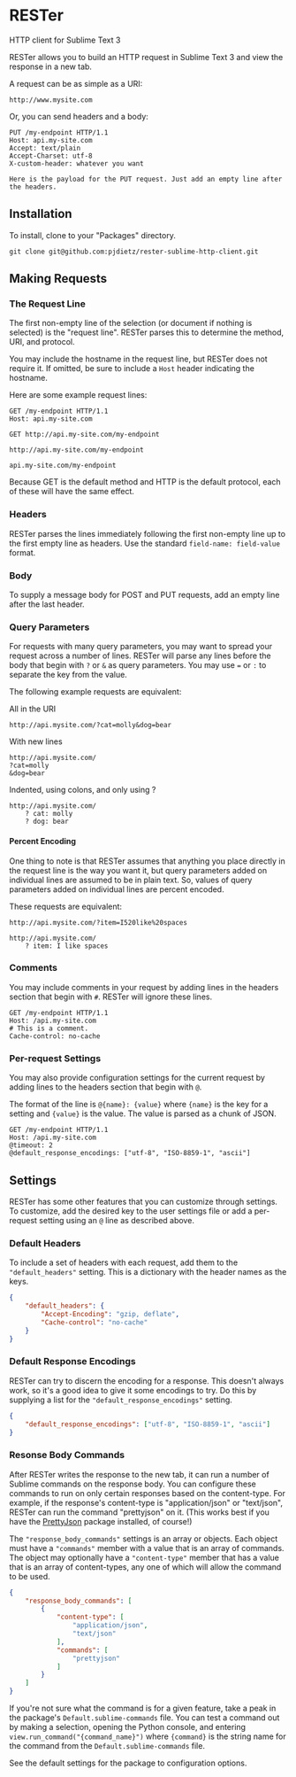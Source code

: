 # RESTer

HTTP client for Sublime Text 3

RESTer allows you to build an HTTP request in Sublime Text 3 and view the response in a new tab.

A request can be as simple as a URI:

```
http://www.mysite.com
```

Or, you can send headers and a body:

```
PUT /my-endpoint HTTP/1.1
Host: api.my-site.com
Accept: text/plain
Accept-Charset: utf-8
X-custom-header: whatever you want

Here is the payload for the PUT request. Just add an empty line after the headers.
```

## Installation

To install, clone to your "Packages" directory.

```
git clone git@github.com:pjdietz/rester-sublime-http-client.git
```

## Making Requests

### The Request Line

The first non-empty line of the selection (or document if nothing is selected) is the "request line". RESTer parses this to determine the method, URI, and protocol.

You may include the hostname in the request line, but RESTer does not require it. If omitted, be sure to include a <code>Host</code> header indicating the hostname.

Here are some example request lines:

```
GET /my-endpoint HTTP/1.1
Host: api.my-site.com
```

```
GET http://api.my-site.com/my-endpoint
```

```
http://api.my-site.com/my-endpoint
```

```
api.my-site.com/my-endpoint
```

Because GET is the default method and HTTP is the default protocol, each of these will have the same effect.

### Headers

RESTer parses the lines immediately following the first non-empty line up to the first empty line as headers. Use the standard <code>field-name: field-value</code> format.

### Body

To supply a message body for POST and PUT requests, add an empty line after the last header.

### Query Parameters

For requests with many query parameters, you may want to spread your request across a number of lines. RESTer will parse any lines before the body that begin with <code>?</code> or <code>&</code> as query parameters. You may use <code>=</code> or <code>:</code> to separate the key from the value.

The following example requests are equivalent:

All in the URI
```
http://api.mysite.com/?cat=molly&dog=bear
```

With new lines
```
http://api.mysite.com/
?cat=molly
&dog=bear
```

Indented, using colons, and only using ?
```
http://api.mysite.com/
    ? cat: molly
    ? dog: bear
```

#### Percent Encoding

One thing to note is that RESTer assumes that anything you place directly in the request line is the way you want it, but query parameters added on individual lines are assumed to be in plain text. So, values of query parameters added on individual lines are percent encoded.

These requests are equivalent:

```
http://api.mysite.com/?item=I520like%20spaces
```

```
http://api.mysite.com/
    ? item: I like spaces
```


### Comments

You may include comments in your request by adding lines in the headers section that begin with <code>#</code>. RESTer will ignore these lines.

```
GET /my-endpoint HTTP/1.1
Host: /api.my-site.com
# This is a comment.
Cache-control: no-cache
```

### Per-request Settings

You may also provide configuration settings for the current request by adding lines to the headers section that begin with <code>@</code>.

The format of the line is <code>@{name}: {value}</code> where <code>{name}</code> is the key for a setting and <code>{value}</code> is the value. The value is parsed as a chunk of JSON.

```
GET /my-endpoint HTTP/1.1
Host: /api.my-site.com
@timeout: 2
@default_response_encodings: ["utf-8", "ISO-8859-1", "ascii"]
```

## Settings

RESTer has some other features that you can customize through settings. To customize, add the desired key to the user settings file or add a per-request setting using an <code>@</code> line as described above.

### Default Headers

To include a set of headers with each request, add them to the <code>"default_headers"</code> setting. This is a dictionary with the header names as the keys.

```json
{
    "default_headers": {
        "Accept-Encoding": "gzip, deflate",
        "Cache-control": "no-cache"
    }
}
```

### Default Response Encodings

RESTer can try to discern the encoding for a response. This doesn't always work, so it's a good idea to give it some encodings to try. Do this by supplying a list for the <code>"default_response_encodings"</code> setting.

```json
{
    "default_response_encodings": ["utf-8", "ISO-8859-1", "ascii"]
}
```

### Resonse Body Commands

After RESTer writes the response to the new tab, it can run a number of Sublime commands on the response body. You can configure these commands to run on only certain responses based on the content-type. For example, if the response's content-type is "application/json" or "text/json", RESTer can run the command "prettyjson" on it. (This works best if you have the [PrettyJson](https://github.com/dzhibas/SublimePrettyJson) package installed, of course!)

The <code>"response_body_commands"</code> settings is an array or objects. Each object must have a <code>"commands"</code> member with a value that is an array of commands. The object may optionally have a <code>"content-type"</code> member that has a value that is an array of content-types, any one of which will allow the command to be used.

```json
{
    "response_body_commands": [
        {
            "content-type": [
                "application/json",
                "text/json"
            ],
            "commands": [
                "prettyjson"
            ]
        }
    ]
}
```

If you're not sure what the command is for a given feature, take a peak in the package's <code>Default.sublime-commands</code> file. You can test a command out by making a selection, opening the Python console, and entering <code>view.run_command("{command_name}")</code> where <code>{command}</code> is the string name for the command from the <code>Default.sublime-commands</code> file.

See the default settings for the package to configuration options.
